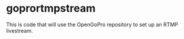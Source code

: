 # goprortmpstream
This is code that will use the OpenGoPro repository to set up an RTMP livestream. 
